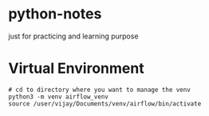 # python-notes
 
just for practicing and learning purpose

# Virtual Environment 

```
# cd to directory where you want to manage the venv
python3 -m venv airflow_venv
source /user/vijay/Documents/venv/airflow/bin/activate

```
